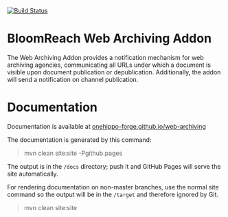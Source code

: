 [![Build Status](https://travis-ci.org/onehippo-forge/web-archiving.svg?branch=develop)](https://travis-ci.org/onehippo-forge/web-archiving)

# BloomReach Web Archiving Addon

The Web Archiving Addon provides a notification mechanism for web archiving agencies, communicating all URLs under which a document is visible upon document publication or depublication.
Additionally, the addon will send a notification on channel publication.

# Documentation 

Documentation is available at [onehippo-forge.github.io/web-archiving](https://onehippo-forge.github.io/web-archiving)

The documentation is generated by this command:

 > mvn clean site:site -Pgithub.pages 
 
The output is in the ```/docs``` directory; push it and GitHub Pages will serve the site automatically. 

For rendering documentation on non-master branches, use the normal site command so the output will be in the ```/target``` 
and therefore ignored by Git.

 > mvn clean site:site
 